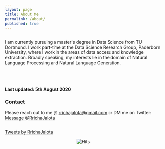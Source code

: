 ```yaml
---
layout: page
title: About Me
permalink: /about/
published: true
---
```


<div class="column leftcol">

I am currently pursuing a master's degree in Data Science from TU Dortmund. I work part-time at the Data Science Research Group, Paderborn University, where I work in the areas of data access and knowledge extraction. Broadly speaking, my interests lie in the domain of Natural Language Processing and Natural Language Generation.  

  
 
<br> <br>


<h4> Last updated: 5th August 2020 </h4>

<h3> Contact </h3>

Please reach out to me @ <a href="mailto:rrichajalota@gmail.com">rrichajalota@gmail.com</a> or DM me on Twitter: <a href="https://twitter.com/messages/1696410402-1696410402?text=Hey%20Rricha" class="twitter-dm-button" data-screen-name="@RrichaJalota" data-size=large>Message @RrichaJalota</a>

</div>

<div class="column rightcol">
  
  <a class="twitter-timeline" href="https://twitter.com/RrichaJalota?ref_src=twsrc%5Etfw">Tweets by RrichaJalota</a> <script async src="https://platform.twitter.com/widgets.js" charset="utf-8"></script>

</div>


<center> <img src="https://hitcounter.pythonanywhere.com/count/tag.svg" alt="Hits"> </center>
